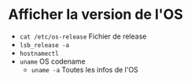 # Afficher la version de l'OS
- `cat /etc/os-release` Fichier de release
- `lsb_release -a`
- `hostnamectl`
- `uname` OS codename
  - `uname -a` Toutes les infos de l'OS